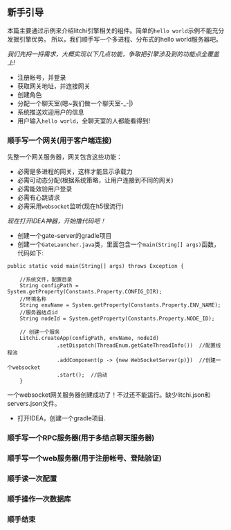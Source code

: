 ## 新手引导
本篇主要通过示例来介绍litchi引擎相关的组件。简单的`hello world`示例不能充分发掘引擎优势。
所以，我们顺手写一个多进程、分布式的hello world服务器吧。

*我们先捋一捋需求，大概实现以下几点功能，争取把引擎涉及到的功能点全覆盖上!*
* 注册帐号，并登录
* 获取网关地址，并连接网关
* 创建角色
* 分配一个聊天室(嗯~我们做一个聊天室-_-|)
* 系统推送欢迎用户的信息
* 用户输入`hello world`，全聊天室的人都能看得到!


### 顺手写一个网关(用于客户端连接)
先整一个网关服务器，网关包含这些功能：

* 必需是多进程的网关，这样才能显示承载力
* 必需可动态分配(根据系统策略，让用户连接到不同的网关)
* 必需能效验用户登录
* 必需有心跳请求
* 必需采用`websocket`监听(现在h5很流行)

*现在打开IDEA神器，开始撸代码吧！*

* 创建一个gate-server的gradle项目
* 创建一个`GateLauncher.java`类，里面包含一个`main(String[] args)`函数，代码如下:
```
public static void main(String[] args) throws Exception {
  
    //系统文件，配置目录
    String configPath = System.getProperty(Constants.Property.CONFIG_DIR);
    //环境名称
    String envName = System.getProperty(Constants.Property.ENV_NAME);
    //服务器结点id
    String nodeId = System.getProperty(Constants.Property.NODE_ID);
    
    // 创建一个服务
    Litchi.createApp(configPath, envName, nodeId)
                .setDispatch(ThreadEnum.getGateThreadInfo())  //配置线程池
                .addComponent(p -> {new WebSocketServer(p)})  //创建一个websocket
                .start();  //启动
    }
```
一个websocket网关服务器创建成功了！不过还不能运行。缺少litchi.json和servers.json文件。


* 打开IDEA，创建一个gradle项目.

### 顺手写一个RPC服务器(用于多结点聊天服务器)

### 顺手写一个web服务器(用于注册帐号、登陆验证)

### 顺手读一次配置

### 顺手操作一次数据库

### 顺手结束